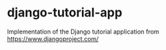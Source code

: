 django-tutorial-app
===================

Implementation of the Django tutorial application from https://www.djangoproject.com/